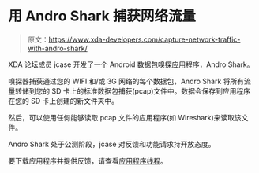 # 用 Andro Shark 捕获网络流量

> 原文：<https://www.xda-developers.com/capture-network-traffic-with-andro-shark/>

XDA 论坛成员 jcase 开发了一个 Android 数据包嗅探应用程序，Andro Shark。

嗅探器捕获通过您的 WIFI 和/或 3G 网络的每个数据包，Andro Shark 将所有流量转储到您的 SD 卡上的标准数据包捕获(pcap)文件中。数据会保存到应用程序在您的 SD 卡上创建的新文件夹中。

然后，可以使用任何能够读取 pcap 文件的应用程序(如 Wireshark)来读取该文件。

Andro Shark 处于公测阶段，jcase 对反馈和功能请求持开放态度。

要下载应用程序并提供反馈，请查看[应用程序线程](http://forum.xda-developers.com/showthread.php?t=675206)。